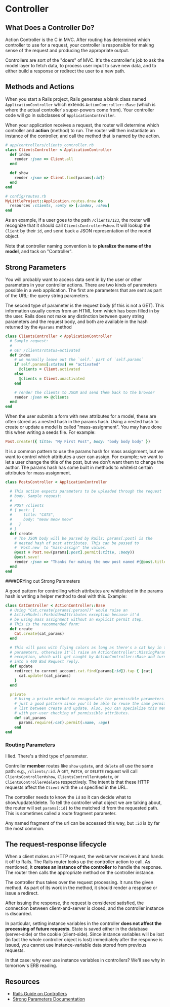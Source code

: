 # Controller

## What Does a Controller Do?

Action Controller is the C in MVC. After routing has determined which
controller to use for a request, your controller is responsible for
making sense of the request and producing the appropriate output.

Controllers are sort of the "doers" of MVC. It's the controller's job
to ask the model layer to fetch data, to process user input to save
new data, and to either build a response or redirect the user to a new
path.

## Methods and Actions

When you start a Rails project, Rails generates a blank class named
`ApplicationController` which extends `ActionController::Base` (which
is where the actual controller's super-powers come from). Your
controller code will go in subclasses of `ApplicationController`.

When your application receives a request, the router will determine
which controller and **action** (method) to run. The router will then
instantiate an instance of the controller, and call the method that is
named by the action.

```ruby
# app/controllers/clients_controller.rb
class ClientsController < ApplicationController
  def index
    render :json => Client.all
  end

  def show
    render :json => Client.find(params[:id])
  end
end

# config/routes.rb
MyLittleProject::Application.routes.draw do
  resources :clients, :only => [:index, :show]
end
```

As an example, if a user goes to the path `/clients/123`, the router
will recognize that it should call `ClientsController#show`. It will
lookup the `Client` by their `id`, and send back a JSON representation
of the model object.

Note that controller naming convention is to **pluralize the name of
the model**, and tack on "Controller".

## Strong Parameters

You will probably want to access data sent in by the user or other
parameters in your controller actions. There are two kinds of
parameters possible in a web application. The first are parameters
that are sent as part of the URL: the query string parameters.

The second type of parameter is the request body (if this is not a
GET). This information usually comes from an HTML form which has been
filled in by the user. Rails does not make any distinction between
query string parameters and the request body, and both are available
in the hash returned by the `#params` method

```ruby
class ClientsController < ApplicationController
  # Sample request:
  #
  # GET /clients?status=activated
  def index
    # we normally leave out the `self.` part of `self.params`
    if self.params[:status] == "activated"
      @clients = Client.activated
    else
      @clients = Client.unactivated
    end

    # render the clients to JSON and send them back to the browser
    render :json => @clients
  end
end
```

When the user submits a form with new attributes for a model, these are often stored 
as a nested hash in the params hash.  Using a nested hash to create or 
update a model is called "mass-assignment".  You may have done this when writing 
a seeds file.  For example:

```ruby
Post.create!({ title: "My First Post", body: "body body body" })
```

It is a common pattern to use the params hash for mass assignment, but we 
want to control which attributes a user can assign.  For example; we want 
to let a user change the title of the post, but we don't want them to change the 
author.  The params hash has some built in methods to whitelist 
certain attributes for mass assignment.

```ruby
class PostsController < ApplicationController

  # This action expects parameters to be uploaded through the request
  # body. Sample request:
  #
  # POST /clients
  # { post: {
  #     title: "CATS",
  #     body: "meow meow meow"
  #   }
  # }
  def create
    # The JSON body will be parsed by Rails; params[:post] is the
    # nested hash of post attributes. This can be passed to
    # `Post.new` to "mass-assign" the values.
    @post = Post.new(params[:post].permit(:title, :body))
    @post.save!
    render :json => "Thanks for making the new post named #{@post.title}"
  end
end
```

####DRYing out Strong Parameters

A good pattern for controlling which attributes are whitelisted in the 
params hash is writing a helper method to deal with this.  Example:

```ruby
class CatController < ActionController::Base
  # Using "Cat.create(params[:person])" would raise an
  # ActiveModel::ForbiddenAttributes exception because it'd
  # be using mass assignment without an explicit permit step.
  # This is the recommended form:
  def create
    Cat.create(cat_params)
  end

  # This will pass with flying colors as long as there's a cat key in the
  # parameters, otherwise it'll raise an ActionController::MissingParameter
  # exception, which will get caught by ActionController::Base and turned
  # into a 400 Bad Request reply.
  def update
    redirect_to current_account.cat.find(params[:id]).tap { |cat|
      cat.update!(cat_params)
    }
  end

  private
    # Using a private method to encapsulate the permissible parameters is
    # just a good pattern since you'll be able to reuse the same permit
    # list between create and update. Also, you can specialize this method
    # with per-user checking of permissible attributes.
    def cat_params
      params.require(:cat).permit(:name, :age)
    end
end
```

### Routing Parameters

I lied. There's a third type of parameter.

Controller **member** routes like `show` `update`, and `delete` all
use the same path: e.g., `/clients/:id`. A `GET`, `PATCH`, or `DELETE`
request will call `ClientsController#show`,
`ClientsController#update`, or `ClientsController#delete`
respectively. The intent is that these HTTP requests affect the
`Client` with the `id` specified in the URL.

The controller needs to know the `id` so it can decide what to
show/update/delete. To tell the controller what object we are talking
about, the router will set `params[:id]` to the matched id from the
requested path. This is sometimes called a route fragment parameter.

Any named fragment of the url can be accessed this way, but `:id` is
by far the most common.

## The request-response lifecycle

When a client makes an HTTP request, the webserver receives it and
hands it off to Rails. The Rails router looks up the controller action
to call. As mentioned, it **creates an instance of the controller** to
handle the response. The router then calls the appropriate method on
the controller instance.

The controller thus takes over the request processing. It runs the
given method. As part of its work in the method, it should render a
response or issue a redirect.

After issuing the response, the request is considered satisfied, the
connection between client-and-server is closed, and the controller
instance is discarded.

In particular, setting instance variables in the controller **does not
affect the processing of future requests**. State is saved either in
the database (server-side) or the cookie (client-side). Since instance
variables will be lost (in fact the whole controller object is lost)
immediately after the response is issued, you cannot use
instance-variable data stored from previous requests.

In that case: why ever use instance variables in controllers? We'll
see why in tomorrow's ERB reading.

## Resources

* [Rails Guide on Controllers][rails-controllers]
* [Strong Parameters Documentation][strong-params-apidock]
 
[strong-params-apidock]: http://edgeapi.rubyonrails.org/classes/ActionController/StrongParameters.html
[rails-controllers]: http://guides.rubyonrails.org/action_controller_overview.html
